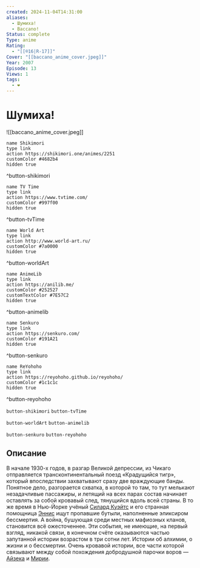 ```yaml
---
created: 2024-11-04T14:31:00
aliases:
  - Шумиха!
  - Baccano!
Status: complete
Type: anime
Rating:
  - "[[®️16|R-17]]"
Cover: "[[baccano_anime_cover.jpeg]]"
Year: 2007
Episode: 13
Views: 1
tags:
  - ❤
---
```


# Шумиха!

![[baccano_anime_cover.jpeg]]

```button
name Shikimori
type link
action https://shikimori.one/animes/2251
customColor #4682b4
hidden true
```
^button-shikimori

```button
name TV Time
type link
action https://www.tvtime.com/
customColor #997f00
hidden true
```
^button-tvTime

```button
name World Art
type link
action http://www.world-art.ru/
customColor #7a0000
hidden true
```
^button-worldArt

```button
name AnimeLib
type link
action https://anilib.me/
customColor #252527
customTextColor #7E57C2
hidden true
```
^button-animelib

```button
name Senkuro
type link
action https://senkuro.com/
customColor #191A21
hidden true
```
^button-senkuro

```button
name ReYohoho
type link
action https://reyohoho.github.io/reyohoho/
customColor #1c1c1c
hidden true
```
^button-reyohoho

`button-shikimori` `button-tvTime`

`button-worldArt` `button-animelib`

`button-senkuro` `button-reyohoho`

## Описание

В начале 1930-х годов, в разгар Великой депрессии, из Чикаго отправляется трансконтинентальный поезд «Крадущийся тигр», который впоследствии захватывают сразу две враждующие банды. Понятное дело, разгорается схватка, в которой то там, то тут мелькают незадачливые пассажиры, и летящий на всех парах состав начинает оставлять за собой кровавый след, тянущийся вдоль всей страны. В то же время в Нью-Йорке учёный [Силард Куэйтс](https://shikimori.one/characters/3059-szilard-quates) и его странная помощница [Эннис](https://shikimori.one/characters/3060-ennis) ищут пропавшие бутыли, наполненные эликсиром бессмертия. А война, бушующая среди местных мафиозных кланов, становится всё ожесточеннее. Эти события, не имеющие, на первый взгляд, никакой связи, в конечном счёте оказываются частью запутанной истории возрастом в три сотни лет. Истории об алхимии, о жизни и о бессмертии. Очень кровавой истории, все части которой связывают между собой похождения добродушной парочки воров — [Айзека](https://shikimori.one/characters/3662-isaac-dian) и [Мирии](https://shikimori.one/characters/3796-miria-harvent).
